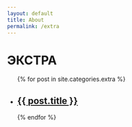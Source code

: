 ```yaml
---
layout: default
title: About
permalink: /extra
---
```

# ЭКСТРА

<ul class="post-list archive-ul">
  {% for post in site.categories.extra %}
    <li class="archive-li">
      <h2>
        <a class="post-link" href="{{ post.url | prepend: site.baseurl }}">{{ post.title }}</a>
      </h2>
    </li>
  {% endfor %}
</ul>
